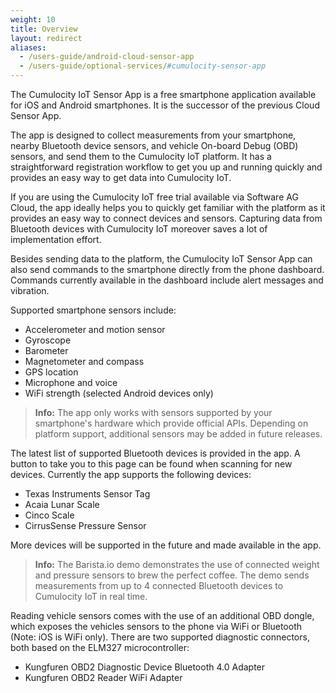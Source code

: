 ```yaml
---
weight: 10
title: Overview
layout: redirect
aliases:
  - /users-guide/android-cloud-sensor-app
  - /users-guide/optional-services/#cumulocity-sensor-app
---
```


The Cumulocity IoT Sensor App is a free smartphone application available for iOS and Android smartphones. It is the successor of the previous Cloud Sensor App.

The app is designed to collect measurements from your smartphone, nearby Bluetooth device sensors, and vehicle On-board Debug (OBD) sensors, and send them to the Cumulocity IoT platform. It has a straightforward registration workflow to get you up and running quickly and provides an easy way to get data into Cumulocity IoT.

If you are using the Cumulocity IoT free trial available via Software AG Cloud, the app ideally helps you to quickly get familiar with the platform as it provides an easy way to connect devices and sensors. Capturing data from Bluetooth devices with Cumulocity IoT moreover saves a lot of implementation effort.

Besides sending data to the platform, the Cumulocity IoT Sensor App can also send commands to the smartphone directly from the phone dashboard. Commands currently available in the dashboard include alert messages and vibration.

Supported smartphone sensors include:

*   Accelerometer and motion sensor
*   Gyroscope
*   Barometer
*   Magnetometer and compass
*   GPS location 
*   Microphone and voice
*   WiFi strength (selected Android devices only)

> **Info:** The app only works with sensors supported by your smartphone's hardware which provide official APIs. Depending on platform support, additional sensors may be added in future releases.

The latest list of supported Bluetooth devices is provided in the app. A button to take you to this page can be found when scanning for new devices. Currently the app supports the following devices:

*   Texas Instruments Sensor Tag
*   Acaia Lunar Scale
*   Cinco Scale
*   CirrusSense Pressure Sensor

More devices will be supported in the future and made available in the app.

> **Info:** The Barista.io demo demonstrates the use of connected weight and pressure sensors to brew the perfect coffee. The demo sends measurements from up to 4 connected Bluetooth devices to Cumulocity IoT in real time.

Reading vehicle sensors comes with the use of an additional OBD dongle, which exposes the vehicles sensors to the phone via WiFi or Bluetooth (Note: iOS is WiFi only). There are two supported diagnostic connectors, both based on the ELM327 microcontroller:

*	Kungfuren OBD2 Diagnostic Device Bluetooth 4.0 Adapter
*	Kungfuren OBD2 Reader WiFi Adapter
